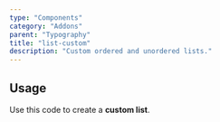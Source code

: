 ```yaml
---
type: "Components"
category: "Addons"
parent: "Typography"
title: "list-custom"
description: "Custom ordered and unordered lists."
---
```


## Usage

Use this code to create a **custom list**.

<demo>
  <demovanilla src="vanilla/components/addons/list-custom">
  </demovanilla>
</demo>
